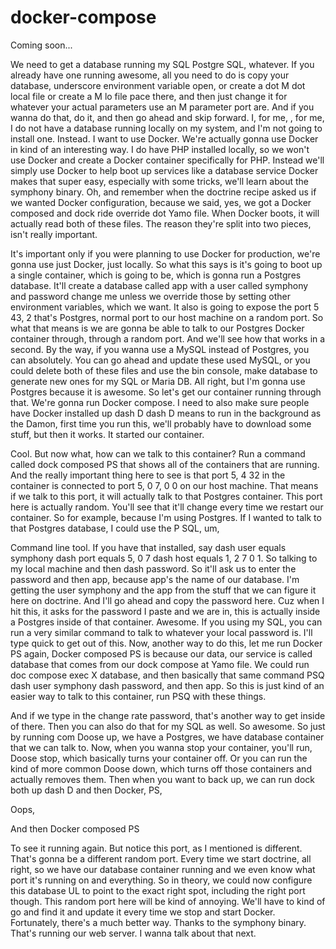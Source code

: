 # docker-compose

Coming soon...

We need to get a database running my SQL Postgre SQL, whatever. If you already have one running awesome, all you need to do is copy your database, underscore environment variable open, or create a dot M dot local file or create a M lo file pace there, and then just change it for whatever your actual parameters use an M parameter port are. And if you wanna do that, do it, and then go ahead and skip forward. I, for me, <affirmative>, for me, I do not have a database running locally on my system, and I'm not going to install one. Instead. I want to use Docker. We're actually gonna use Docker in kind of an interesting way. I do have PHP installed locally, so we won't use Docker and create a Docker container specifically for PHP. Instead we'll simply use Docker to help boot up services like a database service Docker makes that super easy, especially with some tricks, we'll learn about the symphony binary. Oh, and remember when the doctrine recipe asked us if we wanted Docker configuration, because we said, yes, we got a Docker composed and dock ride override dot Yamo file. When Docker boots, it will actually read both of these files. The reason they're split into two pieces, isn't really important.

It's important only if you were planning to use Docker for production, we're gonna use just Docker, just locally. So what this says is it's going to boot up a single container, which is going to be, which is gonna run a Postgres database. It'll create a database called app with a user called symphony and password change me unless we override those by setting other environment variables, which we want. It also is going to expose the port 5 43, 2 that's Postgres, normal port to our host machine on a random port. So what that means is we are gonna be able to talk to our Postgres Docker container through, through a random port. And we'll see how that works in a second. By the way, if you wanna use a MySQL instead of Postgres, you can absolutely. You can go ahead and update these used MySQL, or you could delete both of these files and use the bin console, make database to generate new ones for my SQL or Maria DB. All right, but I'm gonna use Postgres because it is awesome. So let's get our container running through that. We're gonna run Docker compose. I need to also make sure people have Docker installed up dash D dash D means to run in the background as the Damon, first time you run this, we'll probably have to download some stuff, but then it works. It started our container.

Cool. But now what, how can we talk to this container? Run a command called dock composed PS that shows all of the containers that are running. And the really important thing here to see is that port 5, 4 32 in the container is connected to port 5, 0 7, 0 0 on our host machine. That means if we talk to this port, it will actually talk to that Postgres container. This port here is actually random. You'll see that it'll change every time we restart our container. So for example, because I'm using Postgres. If I wanted to talk to that Postgres database, I could use the P SQL, um,

Command line tool. If you have that installed, say dash user equals symphony dash port equals 5, 0 7 dash host equals 1, 2 7 0 1. So talking to my local machine and then dash password. So it'll ask us to enter the password and then app, because app's the name of our database. I'm getting the user symphony and the app from the stuff that we can figure it here on doctrine. And I'll go ahead and copy the password here. Cuz when I hit this, it asks for the password I paste and we are in, this is actually inside a Postgres inside of that container. Awesome. If you using my SQL, you can run a very similar command to talk to whatever your local password is. I'll type quick to get out of this. Now, another way to do this, let me run Docker PS again, Docker composed PS is because our data, our service is called database that comes from our dock compose at Yamo file. We could run doc compose exec X database, and then basically that same command PSQ dash user symphony dash password, and then app. So this is just kind of an easier way to talk to this container, run PSQ with these things.

And if we type in the change rate password, that's another way to get inside of there. Then you can also do that for my SQL as well. So awesome. So just by running com Doose up, we have a Postgres, we have database container that we can talk to. Now, when you wanna stop your container, you'll run, Doose stop, which basically turns your container off. Or you can run the kind of more common Doose down, which turns off those containers and actually removes them. Then when you want to back up, we can run dock both up dash D and then Docker, PS,

Oops,

And then Docker composed PS

To see it running again. But notice this port, as I mentioned is different. That's gonna be a different random port. Every time we start doctrine, all right, so we have our database container running and we even know what port it's running on and everything. So in theory, we could now configure this database UL to point to the exact right spot, including the right port though. This random port here will be kind of annoying. We'll have to kind of go and find it and update it every time we stop and start Docker. Fortunately, there's a much better way. Thanks to the symphony binary. That's running our web server. I wanna talk about that next.
